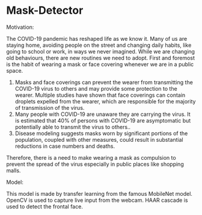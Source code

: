 # Mask-Detector
Motivation: 

The COVID-19 pandemic has reshaped life as we know it. Many of us are staying home, avoiding people on the street and changing daily habits, like going to school or work, in ways we never imagined. While we are changing old behaviours, there are new routines we need to adopt. First and foremost is the habit of wearing a mask or face covering whenever we are in a public space.
  1. Masks and face coverings can prevent the wearer from transmitting the COVID-19 virus to others and may provide some protection to the wearer. Multiple studies have shown        that face coverings can contain droplets expelled from the wearer, which are responsible for the majority of transmission of the virus.
  2. Many people with COVID-19 are unaware they are carrying the virus. It is estimated that 40% of persons with COVID-19 are asymptomatic but potentially able to transmit the      virus to others..
  3. Disease modeling suggests masks worn by significant portions of the population, coupled with other measures, could result in substantial reductions in case numbers and          deaths.
  
Therefore, there is a need to make wearing a mask as compulsion to prevent the spread of the virus especially in public places like shopping malls.

Model:

This model is made by transfer learning from the famous MobileNet model. OpenCV is used to capture live input from the webcam. HAAR cascade is used to detect the frontal face. 
